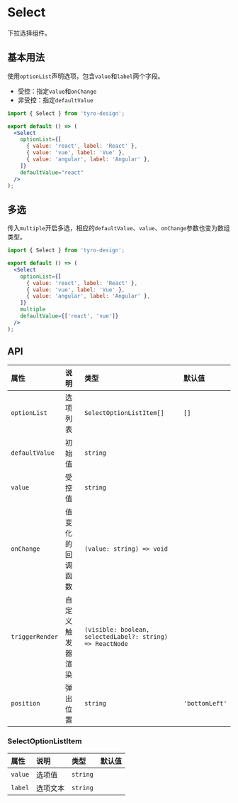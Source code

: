 # Select

下拉选择组件。

## 基本用法

使用`optionList`声明选项，包含`value`和`label`两个字段。

- 受控：指定`value`和`onChange`
- 非受控：指定`defaultValue`

```jsx
import { Select } from 'tyro-design';

export default () => (
  <Select
    optionList={[
      { value: 'react', label: 'React' },
      { value: 'vue', label: 'Vue' },
      { value: 'angular', label: 'Angular' },
    ]}
    defaultValue="react"
  />
);
```

## 多选

传入`multiple`开启多选，相应的`defaultValue`、`value`、`onChange`参数也变为数组类型。

```jsx
import { Select } from 'tyro-design';

export default () => (
  <Select
    optionList={[
      { value: 'react', label: 'React' },
      { value: 'vue', label: 'Vue' },
      { value: 'angular', label: 'Angular' },
    ]}
    multiple
    defaultValue={['react', 'vue']}
  />
);
```

## API

| 属性            | 说明             | 类型                                                      | 默认值         |
| :-------------- | :--------------- | :-------------------------------------------------------- | :------------- |
| `optionList`    | 选项列表         | `SelectOptionListItem[]`                                  | `[]`           |
| `defaultValue`  | 初始值           | `string`                                                  |                |
| `value`         | 受控值           | `string`                                                  |                |
| `onChange`      | 值变化的回调函数 | `(value: string) => void`                                 |                |
| `triggerRender` | 自定义触发器渲染 | `(visible: boolean, selectedLabel?: string) => ReactNode` |                |
| `position`      | 弹出位置         | `string`                                                  | `'bottomLeft'` |

### SelectOptionListItem

| 属性    | 说明     | 类型     | 默认值 |
| :------ | :------- | :------- | :----- |
| `value` | 选项值   | `string` |        |
| `label` | 选项文本 | `string` |        |
